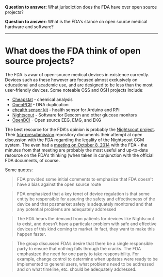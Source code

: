 **Question to answer:** What jurisdiction does the FDA have over open source projects?

**Question to answer:** What is the FDA's stance on open source medical hardware and software?

- - -

# What does the FDA think of open source projects?

The FDA is awar of open-source medical devices in existence currently. Devices such as these however are focused almost exclusively on educational and academic use, and are designed to be less than the most user-friendly devices. Some noteable OSS and OSH projects include:

* [Cheapstat](http://web.chem.ucsb.edu/~kwp/cheapstat/) - chemical analysis
* [OpenPCR](http://openpcr.org/) - DNA duplication
* [ehealth sensor kit](http://www.cooking-hacks.com/ehealth-sensors-complete-kit-biometric-medical-arduino-raspberry-pi) - health sensor for Arduino and RPi
* [Nightscout](http://www.nightscout.info/) - Software for Dexcom and other glucose monitors
* [OpenBCI](http://www.openbci.com/) - Open source EEG, EMG, and EKG

The best resource for the FDA's opinion is probably the [Nightscout project](https://nightscout.github.io/). Their [fda-presubmission](https://github.com/nightscout/fda-presubmission) repository documents their attempt at open discussion with the FDA regarding the legality of the Nightscout CGM system. The even had a [meeting on October 8, 2014](https://github.com/nightscout/fda-presubmission/blob/master/source/07-minutes.rst) with the FDA - the minutes from that meeting are probably the most useful and up-to-date resource on the FDA's thinking (when taken in conjunction with the official FDA documents, of course.

Some quotes:

> FDA provided some initial comments to emphasize that FDA doesn't have a bias against the open source route

> FDA emphasized that a key tenet of device regulation is that some entity be responsible for assuring the safety and effectiveness of the device and that postmarket safety is adequately monitored and that any potential problems are adequately addressed

> The FDA hears the demand from patients for devices like Nightscout to exist, and doesn’t have a particular problem with safe and effective devices of this kind coming to market. In fact, they want to make this happen faster.

> The group discussed FDA’s desire that there be a single responsible party to ensure that nothing falls through the cracks. The FDA emphasized the need for one party to take responsibility. For example, change control to determine when updates were ready to be implemented to general users, what problems need to be addressed and on what timeline, etc. should be adequately addressed.

